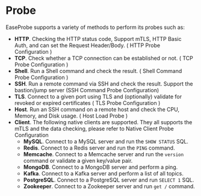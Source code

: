 # Probe

EaseProbe supports a variety of methods to perform its probes such as:

* **HTTP**. Checking the HTTP status code, Support mTLS, HTTP Basic Auth, and can set the Request Header/Body. ( HTTP Probe Configuration )
* **TCP**. Check whether a TCP connection can be established or not. ( TCP Probe Configuration )
* **Shell**. Run a Shell command and check the result. ( Shell Command Probe Configuration )
* **SSH**. Run a remote command via SSH and check the result. Support the bastion/jump server (SSH Command Probe Configuration)
* **TLS**. Connect to a given port using TLS and (optionally) validate for revoked or expired certificates ( TLS Probe Configuration )
* **Host**. Run an SSH command on a remote host and check the CPU, Memory, and Disk usage. ( Host Load Probe )
* **Client**. The following native clients are supported. They all supports the mTLS and the data checking, please refer to Native Client Probe Configuration
  * **MySQL**. Connect to a MySQL server and run the `SHOW STATUS` SQL.
  * **Redis**. Connect to a Redis server and run the `PING` command.
  * **Memcache**. Connect to a Memcache server and run the `version` command or validate a given key/value pair.
  * **MongoDB**. Connect to a MongoDB server and perform a ping.
  * **Kafka**. Connect to a Kafka server and perform a list of all topics.
  * **PostgreSQL**. Connect to a PostgreSQL server and run `SELECT 1` SQL.
  * **Zookeeper**. Connect to a Zookeeper server and run `get /` command.
